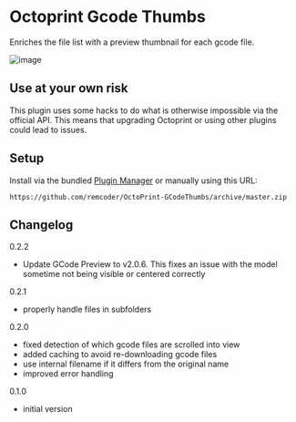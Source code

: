 # Octoprint Gcode Thumbs

Enriches the file list with a preview thumbnail for each gcode file.

![image](https://user-images.githubusercontent.com/461650/58376079-2ec9a400-7f62-11e9-85e0-f48329dabb2c.png)

## Use at your own risk
This plugin uses some hacks to do what is otherwise impossible via the official API. This means that upgrading Octoprint or using other plugins could lead to issues.

## Setup

Install via the bundled [Plugin Manager](https://github.com/foosel/OctoPrint/wiki/Plugin:-Plugin-Manager)
or manually using this URL:

    https://github.com/remcoder/OctoPrint-GCodeThumbs/archive/master.zip

## Changelog
0.2.2
  * Update GCode Preview to v2.0.6. This fixes an issue with the model sometime not being visible or centered correctly

0.2.1
  * properly handle files in subfolders

0.2.0
  * fixed detection of which gcode files are scrolled into view
  * added caching to avoid re-downloading gcode files
  * use internal filename if it differs from the original name
  * improved error handling

0.1.0
  * initial version
